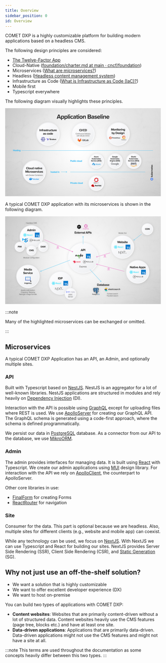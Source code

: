 ```yaml
---
title: Overview
sidebar_position: 0
id: Overview
---
```


COMET DXP is a highly customizable platform for building modern applications based on a headless CMS.

The following design principles are considered:

- [The Twelve-Factor App](https://12factor.net/)
- Cloud-Native ([foundation/charter.md at main · cncf/foundation](https://github.com/cncf/foundation/blob/main/charter.md#1-mission-of-the-cloud-native-computing-foundation))
- Microservices ([What are microservices?](https://microservices.io/))
- Headless ([Headless content management system](https://en.wikipedia.org/wiki/Headless_content_management_system))
- Infrastructure as Code ([What is Infrastructure as Code (IaC)?](https://www.redhat.com/en/topics/automation/what-is-infrastructure-as-code-iac))
- Mobile first
- Typescript everywhere

The following diagram visually highlights these principles.

![Architecture](./1-getting-started/images/application-baseline.jpg)

A typical COMET DXP application with its microservices is shown in the following diagram.

![Architecture](./1-getting-started/images/architecture.jpg)

:::note

Many of the highlighted microservices can be exchanged or omitted.

:::

## Microservices

A typical COMET DXP Application has an API, an Admin, and optionally multiple sites.

### API

Built with Typescript based on [NestJS](https://nestjs.com/). NestJS is an aggregator for a lot of well-known libraries. NestJS applications are structured in modules and rely heavily on [Dependency Injection](https://inversify.io/) (DI).

Interaction with the API is possible using [GraphQL](https://graphql.org/) except for uploading files where REST is used. We use [ApolloServer](https://www.apollographql.com/) for creating our GraphQL API. The GraphQL schema is generated using a code-first approach, where the schema is defined programmatically.

We persist our data in [PostgreSQL](https://www.postgresql.org/) database. As a connector from our API to the database, we use [MikroORM](https://mikro-orm.io/).

### Admin

The admin provides interfaces for managing data. It is built using [React](https://reactjs.org/) with Typescript. We create our admin applications using [MUI](https://mui.com/) design library. For interaction with the API we rely on [ApolloClient](https://www.apollographql.com/docs/react/), the counterpart to ApolloServer.

Other core libraries in use:

- [FinalForm](https://final-form.org/react) for creating Forms
- [ReactRouter](https://reactrouter.com/) for navigation

### Site

Consumer for the data. This part is optional because we are headless. Also, multiple sites for different clients (e.g., website and mobile app) can coexist.

While any technology can be used, we focus on [NextJS](https://nextjs.org/). With NextJS we can use Typescript and React for building our sites. NextJS provides Server Side Rendering (SSR), Client Side Rendering (CSR), and [Static Generation](https://nextjs.org/docs/basic-features/pages#pre-rendering) (SG).

## Why not just use an off-the-shelf solution?

- We want a solution that is highly customizable
- We want to offer excellent developer experience (DX)
- We want to host on-premise

You can build two types of applications with COMET DXP:

- **Content websites**: Websites that are primarily content-driven without a lot of structured data. Content websites heavily use the CMS features (page tree, blocks etc.) and have at least one site.
- **Data-driven applications**: Applications that are primarily data-driven. Data-driven applications might not use the CMS features and might not have a site at all.

:::note
This terms are used throughout the documentation as some concepts heavily differ between this two types.
:::
